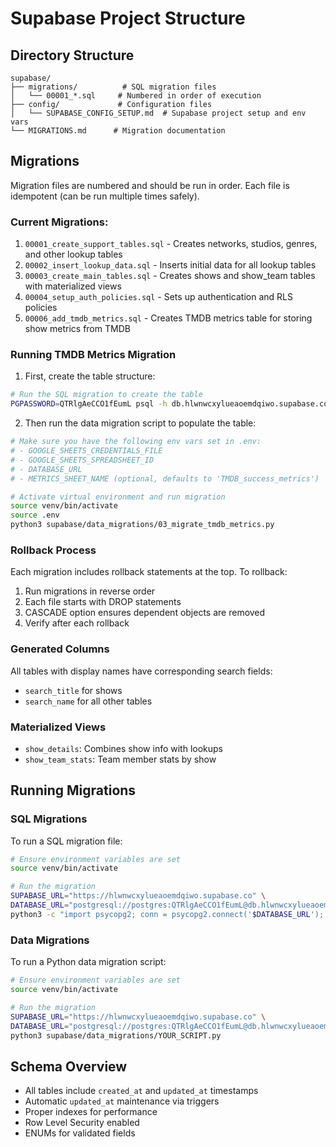 # Supabase Project Structure

## Directory Structure
```
supabase/
├── migrations/          # SQL migration files
│   └── 00001_*.sql     # Numbered in order of execution
├── config/             # Configuration files
│   └── SUPABASE_CONFIG_SETUP.md  # Supabase project setup and env vars
└── MIGRATIONS.md      # Migration documentation
```

## Migrations
Migration files are numbered and should be run in order. Each file is idempotent (can be run multiple times safely).

### Current Migrations:
1. `00001_create_support_tables.sql` - Creates networks, studios, genres, and other lookup tables
2. `00002_insert_lookup_data.sql` - Inserts initial data for all lookup tables
3. `00003_create_main_tables.sql` - Creates shows and show_team tables with materialized views
4. `00004_setup_auth_policies.sql` - Sets up authentication and RLS policies
5. `00006_add_tmdb_metrics.sql` - Creates TMDB metrics table for storing show metrics from TMDB

### Running TMDB Metrics Migration

1. First, create the table structure:
```bash
# Run the SQL migration to create the table
PGPASSWORD=QTRlgAeCCO1fEumL psql -h db.hlwnwcxylueaoemdqiwo.supabase.co -U postgres -d postgres -f supabase/migrations/00006_add_tmdb_metrics.sql
```

2. Then run the data migration script to populate the table:
```bash
# Make sure you have the following env vars set in .env:
# - GOOGLE_SHEETS_CREDENTIALS_FILE
# - GOOGLE_SHEETS_SPREADSHEET_ID
# - DATABASE_URL
# - METRICS_SHEET_NAME (optional, defaults to 'TMDB_success_metrics')

# Activate virtual environment and run migration
source venv/bin/activate
source .env
python3 supabase/data_migrations/03_migrate_tmdb_metrics.py
```

### Rollback Process
Each migration includes rollback statements at the top. To rollback:

1. Run migrations in reverse order
2. Each file starts with DROP statements
3. CASCADE option ensures dependent objects are removed
4. Verify after each rollback

### Generated Columns
All tables with display names have corresponding search fields:
- `search_title` for shows
- `search_name` for all other tables

### Materialized Views
- `show_details`: Combines show info with lookups
- `show_team_stats`: Team member stats by show

## Running Migrations

### SQL Migrations
To run a SQL migration file:
```bash
# Ensure environment variables are set
source venv/bin/activate

# Run the migration
SUPABASE_URL="https://hlwnwcxylueaoemdqiwo.supabase.co" \
DATABASE_URL="postgresql://postgres:QTRlgAeCCO1fEumL@db.hlwnwcxylueaoemdqiwo.supabase.co:5432/postgres" \
python3 -c "import psycopg2; conn = psycopg2.connect('$DATABASE_URL'); cursor = conn.cursor(); cursor.execute(open('supabase/migrations/YOUR_MIGRATION.sql', 'r').read()); conn.commit(); conn.close();"
```

### Data Migrations
To run a Python data migration script:
```bash
# Ensure environment variables are set
source venv/bin/activate

# Run the migration
SUPABASE_URL="https://hlwnwcxylueaoemdqiwo.supabase.co" \
DATABASE_URL="postgresql://postgres:QTRlgAeCCO1fEumL@db.hlwnwcxylueaoemdqiwo.supabase.co:5432/postgres" \
python3 supabase/data_migrations/YOUR_SCRIPT.py
```

## Schema Overview
- All tables include `created_at` and `updated_at` timestamps
- Automatic `updated_at` maintenance via triggers
- Proper indexes for performance
- Row Level Security enabled
- ENUMs for validated fields
